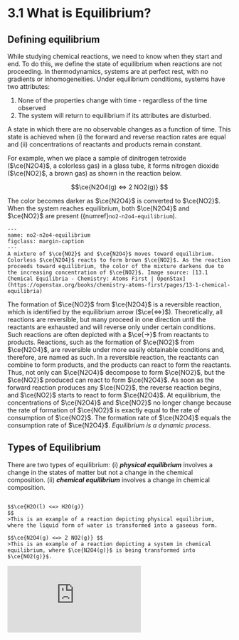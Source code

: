 # 3.1 What is Equilibrium?

## Defining equilibrium

While studying chemical reactions, we need to know when they start and end. To do this, we define the state of equilibrium when reactions are not proceeding. In thermodynamics, systems are at perfect rest, with no gradients or inhomogeneities. Under equilibrium conditions, systems have two attributes:

1. None of the properties change with time - regardless of the time observed
2. The system will return to equilibrium if its attributes are disturbed.

A state in which there are no observable changes as a function of time. This state is achieved when (i) the forward and reverse reaction rates are equal and (ii) concentrations of reactants and products remain constant. 

For example, when we place a sample of dinitrogen tetroxide ($\ce{N2O4}$, a colorless gas) in a glass tube, it forms nitrogen dioxide ($\ce{NO2}$, a brown gas) as shown in the reaction below.

$$\ce{N2O4(g) <=> 2 NO2(g)} $$

The color becomes darker as $\ce{N2O4}$ is converted to $\ce{NO2}$. When the system reaches equilibrium, both $\ce{N2O4}$ and $\ce{NO2}$ are present ({numref}`no2-n2o4-equilibrium`).

```{figure} https://openstax.org/apps/archive/20221219.191545/resources/d63c07cd562fcba3db7c7fa0350c78923c28e3bd
---
name: no2-n2o4-equilibrium
figclass: margin-caption
---
A mixture of $\ce{NO2}$ and $\ce{N2O4}$ moves toward equilibrium. Colorless $\ce{N2O4}$ reacts to form brown $\ce{NO2}$. As the reaction proceeds toward equilibrium, the color of the mixture darkens due to the increasing concentration of $\ce{NO2}$. Image source: [13.1 Chemical Equilibria - Chemistry: Atoms First | OpenStax](https://openstax.org/books/chemistry-atoms-first/pages/13-1-chemical-equilibria)
```

The formation of $\ce{NO2}$ from $\ce{N2O4}$ is a reversible reaction, which is identified by the equilibrium arrow ($\ce{<=>}$). Theoretically, all reactions are reversible, but many proceed in one direction until the reactants are exhausted and will reverse only under certain conditions. Such reactions are often depicted with a $\ce{->}$ from reactants to products. Reactions, such as the formation of $\ce{NO2}$ from $\ce{N2O4}$, are reversible under more easily obtainable conditions and, therefore, are named as such. In a reversible reaction, the reactants can combine to form products, and the products can react to form the reactants. Thus, not only can $\ce{N2O4}$ decompose to form $\ce{NO2}$, but the $\ce{NO2}$ produced can react to form $\ce{N2O4}$. As soon as the forward reaction produces any $\ce{NO2}$, the reverse reaction begins, and $\ce{NO2}$ starts to react to form $\ce{N2O4}$. At equilibrium, the concentrations of $\ce{N2O4}$ and $\ce{NO2}$ no longer change because the rate of formation of $\ce{NO2}$ is exactly equal to the rate of consumption of $\ce{NO2}$. The formation rate of $\ce{N2O4}$ equals the consumption rate of $\ce{N2O4}$. _Equilibrium is a dynamic process_.

## Types of Equilibrium

There are two types of equilibrium: (i) ***physical equilibrium*** involves a change in the states of matter but not a change in the chemical composition. (ii) ***chemical equilibrium*** involves a change in chemical composition.

```{dropdown} Example: Types of equilibrium

$$\ce{H2O(l) <=> H2O(g)}
$$
>This is an example of a reaction depicting physical equilibrium, where the liquid form of water is transformed into a gaseous form.

$$\ce{N2O4(g) <=> 2 NO2(g)} $$
>This is an example of a reaction depicting a system in chemical equilibrium, where $\ce{N2O4(g)}$ is being transformed into $\ce{NO2(g)}$.
```


<div class="container">
<iframe src="https://www.youtube.com/embed/dUMmoPdwBy4" 
frameborder="0" allowfullscreen class="video"></iframe>
</div>

